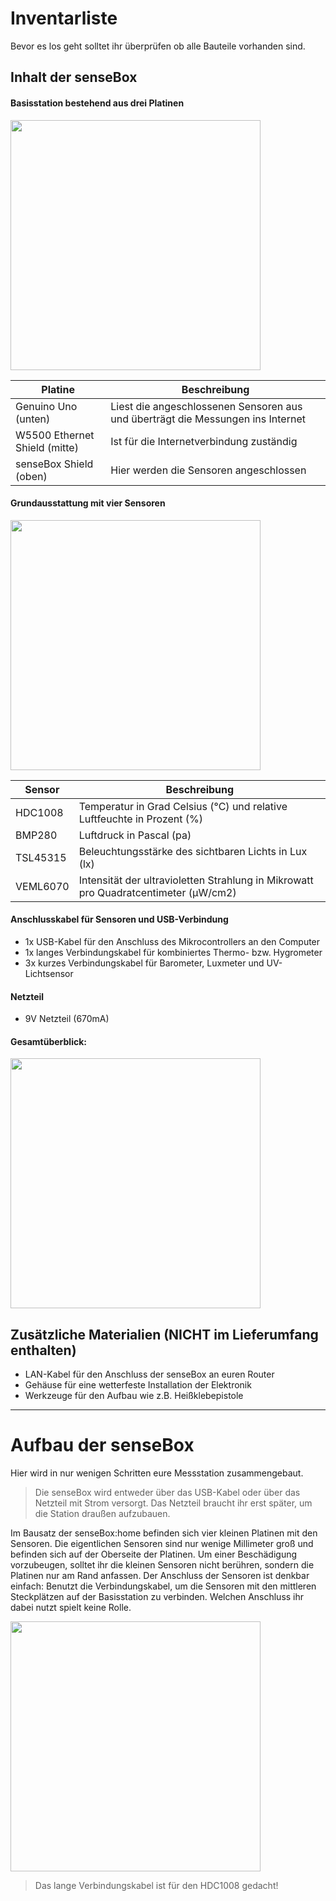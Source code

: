 # Inventarliste
Bevor es los geht solltet ihr überprüfen ob alle Bauteile vorhanden sind.

## Inhalt der senseBox

#### Basisstation bestehend aus drei Platinen

<img src="https://raw.githubusercontent.com/sensebox/resources/master/images/home/sensebox_home_platinen.jpg" align="center" width="400"/>

|Platine|Beschreibung|
|---|---|
|Genuino Uno (unten)|Liest die angeschlossenen Sensoren aus und überträgt die Messungen ins Internet|
|W5500 Ethernet Shield (mitte)|Ist für die Internetverbindung zuständig|
|senseBox Shield (oben)|Hier werden die Sensoren angeschlossen|

#### Grundausstattung mit vier Sensoren

<img src="https://raw.githubusercontent.com/sensebox/resources/master/images/home/sensebox_home_sensoren.jpg" align="center" width="400"/>

|Sensor|Beschreibung|
|---|---|
|HDC1008|Temperatur in Grad Celsius (°C) und relative Luftfeuchte in Prozent (%)|
|BMP280|Luftdruck in Pascal (pa)|
|TSL45315|Beleuchtungsstärke des sichtbaren Lichts in Lux (lx)|
|VEML6070|Intensität der ultravioletten Strahlung in Mikrowatt pro Quadratcentimeter (μW/cm2)

#### Anschlusskabel für Sensoren und USB-Verbindung

- 1x USB-Kabel für den Anschluss des Mikrocontrollers an den Computer
- 1x langes Verbindungskabel für kombiniertes Thermo- bzw. Hygrometer
- 3x kurzes Verbindungskabel für Barometer, Luxmeter und UV-Lichtsensor

#### Netzteil

- 9V Netzteil (670mA)

#### Gesamtüberblick:

<img src="https://raw.githubusercontent.com/sensebox/resources/master/images/home/sensebox_home_alles.jpg" align="center" width="400"/>

## Zusätzliche Materialien (NICHT im Lieferumfang enthalten)

- LAN-Kabel für den Anschluss der senseBox an euren Router
- Gehäuse für eine wetterfeste Installation der Elektronik
- Werkzeuge für den Aufbau wie z.B. Heißklebepistole

---

# Aufbau der senseBox
Hier wird in nur wenigen Schritten eure Messstation zusammengebaut.

> Die senseBox wird entweder über das USB-Kabel oder über das Netzteil mit Strom versorgt. Das Netzteil braucht ihr erst später, um die Station draußen aufzubauen.

Im Bausatz der senseBox:home befinden sich vier kleinen Platinen mit den Sensoren. Die eigentlichen Sensoren sind nur wenige Millimeter groß und befinden sich auf der Oberseite der Platinen. Um einer Beschädigung vorzubeugen, solltet ihr die kleinen Sensoren nicht berühren, sondern die Platinen nur am Rand anfassen. Der Anschluss der Sensoren ist denkbar einfach: Benutzt die Verbindungskabel, um die Sensoren mit den mittleren Steckplätzen auf der Basisstation zu verbinden. Welchen Anschluss ihr dabei nutzt spielt keine Rolle.

<img src="https://raw.githubusercontent.com/sensebox/resources/master/images/home/02_connection.png" align="center" width="400"/>

> Das lange Verbindungskabel ist für den HDC1008 gedacht!
